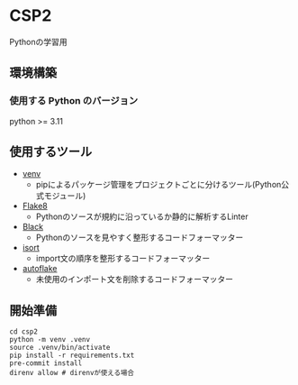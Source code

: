 # CSP2

Pythonの学習用

## 環境構築

### 使用する Python のバージョン

python >= 3.11

## 使用するツール

- [venv](https://docs.python.org/ja/3/library/venv.html)
    - pipによるパッケージ管理をプロジェクトごとに分けるツール(Python公式モジュール)
- [Flake8](https://flake8.pycqa.org/en/latest/)
    - Pythonのソースが規約に沿っているか静的に解析するLinter
- [Black](https://github.com/psf/black)
    - Pythonのソースを見やすく整形するコードフォーマッター
- [isort](https://pycqa.github.io/isort/)
    - import文の順序を整形するコードフォーマッター
- [autoflake](https://github.com/PyCQA/autoflake)
    - 未使用のインポート文を削除するコードフォーマッター

## 開始準備

```
cd csp2
python -m venv .venv
source .venv/bin/activate
pip install -r requirements.txt
pre-commit install
direnv allow # direnvが使える場合
```
